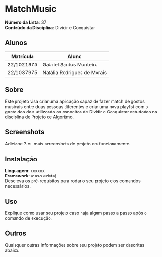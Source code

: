 # MatchMusic

**Número da Lista**: 37<br>
**Conteúdo da Disciplina**: Dividir e Conquistar<br>

## Alunos
|Matrícula | Aluno |
| -- | -- |
| 22/1021975  |  Gabriel Santos Monteiro |
| 22/1037975  |  Natália Rodrigues de Morais |

## Sobre 
Este projeto visa criar uma aplicação capaz de fazer match de gostos musicais entre duas pessoas diferentes e criar uma nova playlist com o gosto dos dois utilizando os conceitos de Dividir e Conquistar estudados na disciplina de Projeto de Algoritmo. 

## Screenshots
Adicione 3 ou mais screenshots do projeto em funcionamento.

## Instalação 
**Linguagem**: xxxxxx<br>
**Framework**: (caso exista)<br>
Descreva os pré-requisitos para rodar o seu projeto e os comandos necessários.

## Uso 
Explique como usar seu projeto caso haja algum passo a passo após o comando de execução.

## Outros 
Quaisquer outras informações sobre seu projeto podem ser descritas abaixo.




